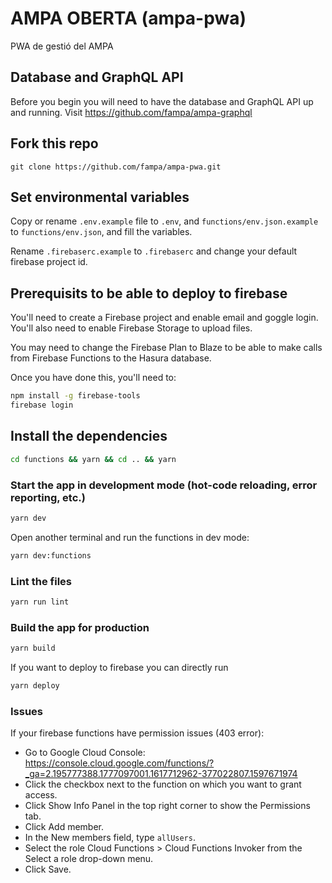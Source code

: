 # AMPA OBERTA (ampa-pwa)

PWA de gestió del AMPA

## Database and GraphQL API

Before you begin you will need to have the database and GraphQL API up and running. Visit <https://github.com/fampa/ampa-graphql>

## Fork this repo

`git clone https://github.com/fampa/ampa-pwa.git`

## Set environmental variables

Copy or rename `.env.example` file to `.env`, and `functions/env.json.example` to `functions/env.json`, and fill the variables.

Rename `.firebaserc.example` to `.firebaserc` and change your default firebase project id.

## Prerequisits to be able to deploy to firebase

You'll need to create a Firebase project and enable email and goggle login. You'll also need to enable Firebase Storage to upload files.

You may need to change the Firebase Plan to Blaze to be able to make calls from Firebase Functions to the Hasura database.

Once you have done this, you'll need to:

```bash
npm install -g firebase-tools
firebase login
```

## Install the dependencies

```bash
cd functions && yarn && cd .. && yarn
```

### Start the app in development mode (hot-code reloading, error reporting, etc.)

```bash
yarn dev
```

Open another terminal and run the functions in dev mode:

```bash
yarn dev:functions
```

### Lint the files

```bash
yarn run lint
```

### Build the app for production

```bash
yarn build
```

If you want to deploy to firebase you can directly run

```bash
yarn deploy
```

### Issues

If your firebase functions have permission issues (403 error):

- Go to Google Cloud Console: <https://console.cloud.google.com/functions/?_ga=2.195777388.1777097001.1617712962-377022807.1597671974>
- Click the checkbox next to the function on which you want to grant access.
- Click Show Info Panel in the top right corner to show the Permissions tab.
- Click Add member.
- In the New members field, type `allUsers`.
- Select the role Cloud Functions > Cloud Functions Invoker from the Select a role drop-down menu.
- Click Save.
